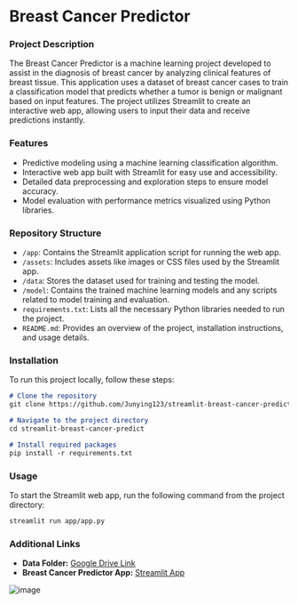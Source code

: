 # Breast Cancer Predictor

### Project Description
The Breast Cancer Predictor is a machine learning project developed to assist in the diagnosis of breast cancer by analyzing clinical features of breast tissue. This application uses a dataset of breast cancer cases to train a classification model that predicts whether a tumor is benign or malignant based on input features. The project utilizes Streamlit to create an interactive web app, allowing users to input their data and receive predictions instantly.

### Features
- Predictive modeling using a machine learning classification algorithm.
- Interactive web app built with Streamlit for easy use and accessibility.
- Detailed data preprocessing and exploration steps to ensure model accuracy.
- Model evaluation with performance metrics visualized using Python libraries.

### Repository Structure
- `/app`: Contains the Streamlit application script for running the web app.
- `/assets`: Includes assets like images or CSS files used by the Streamlit app.
- `/data`: Stores the dataset used for training and testing the model.
- `/model`: Contains the trained machine learning models and any scripts related to model training and evaluation.
- `requirements.txt`: Lists all the necessary Python libraries needed to run the project.
- `README.md`: Provides an overview of the project, installation instructions, and usage details.

### Installation
To run this project locally, follow these steps:
```markdown
# Clone the repository
git clone https://github.com/Junying123/streamlit-breast-cancer-predict

# Navigate to the project directory
cd streamlit-breast-cancer-predict

# Install required packages
pip install -r requirements.txt
```
### Usage
To start the Streamlit web app, run the following command from the project directory:
```markdown
streamlit run app/app.py
```
### Additional Links
- **Data Folder:** [Google Drive Link](https://drive.google.com/drive/folders/1q4l6wViLihAur3VpRy2ncCTywvpdgP4q?usp=drive_link)
- **Breast Cancer Predictor App:** [Streamlit App](https://app-breast-cancer-predict-4wbjzypvee5hmlcauy6paj.streamlit.app/)

![image](https://github.com/Junying123/streamlit-breast-cancer-predict/assets/92530725/35f4289e-928a-47fa-8a8d-d61433161cd2)


